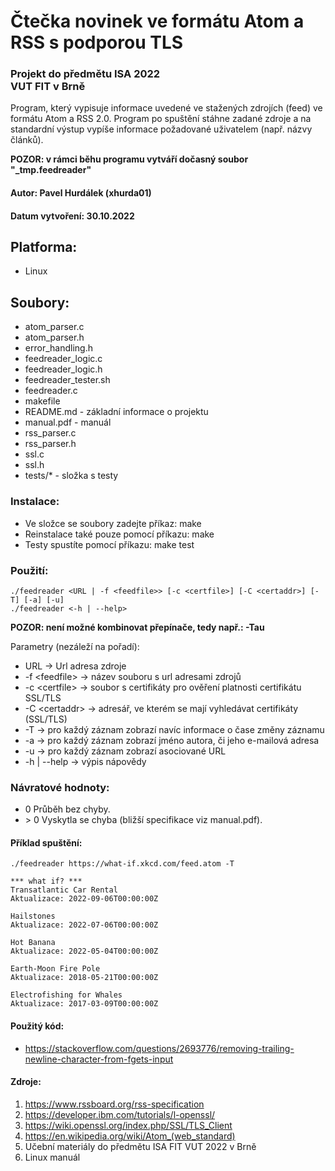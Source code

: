 # Čtečka novinek ve formátu Atom a RSS s podporou TLS
### Projekt do předmětu ISA 2022 <BR>VUT FIT v Brně
Program, který vypisuje informace uvedené ve stažených zdrojích (feed) ve formátu Atom a RSS 2.0. Program po spuštění stáhne zadané zdroje a na standardní výstup vypíše informace požadované uživatelem (např. názvy článků).

**POZOR: v rámci běhu programu vytváří dočasný soubor "_tmp.feedreader"**

#### Autor: Pavel Hurdálek (xhurda01)

#### Datum vytvoření: 30.10.2022

## Platforma:
* Linux

## Soubory:
* atom_parser.c
* atom_parser.h
* error_handling.h
* feedreader_logic.c
* feedreader_logic.h
* feedreader_tester.sh
* feedreader.c
* makefile
* README.md - základní informace o projektu
* manual.pdf - manuál
* rss_parser.c
* rss_parser.h
* ssl.c
* ssl.h
* tests/* - složka s testy

### Instalace:

* Ve složce se soubory zadejte příkaz: make
* Reinstalace také pouze pomocí příkazu: make
* Testy spustíte pomocí příkazu: make test


### Použití:
```
./feedreader <URL | -f <feedfile>> [-c <certfile>] [-C <certaddr>] [-T] [-a] [-u]
./feedreader <-h | --help>
```
**POZOR: není možné kombinovat přepínače, tedy např.: -Tau**

Parametry (nezáleží na pořadí):
- URL -> Url adresa zdroje
- -f \<feedfile\> -> název souboru s url adresami zdrojů
- -c \<certfile\> -> soubor s certifikáty pro ověření platnosti certifikátu SSL/TLS
- -C \<certaddr\> -> adresář, ve kterém se mají vyhledávat certifikáty (SSL/TLS)
- -T -> pro každý záznam zobrazí navíc informace o čase změny záznamu
- -a -> pro každý záznam zobrazí jméno autora, či jeho e-mailová adresa
- -u -> pro každý záznam zobrazí asociované URL
- -h | --help -> výpis nápovědy

### Návratové hodnoty:
* 0 Průběh bez chyby.
* \> 0 Vyskytla se chyba (bližší specifikace viz manual.pdf).

#### Příklad spuštění:
```
./feedreader https://what-if.xkcd.com/feed.atom -T

*** what if? ***
Transatlantic Car Rental
Aktualizace: 2022-09-06T00:00:00Z

Hailstones
Aktualizace: 2022-07-06T00:00:00Z

Hot Banana
Aktualizace: 2022-05-04T00:00:00Z

Earth-Moon Fire Pole
Aktualizace: 2018-05-21T00:00:00Z

Electrofishing for Whales
Aktualizace: 2017-03-09T00:00:00Z

```
#### Použitý kód:
* https://stackoverflow.com/questions/2693776/removing-trailing-newline-character-from-fgets-input

#### Zdroje:
1. https://www.rssboard.org/rss-specification
2. https://developer.ibm.com/tutorials/l-openssl/
3. https://wiki.openssl.org/index.php/SSL/TLS_Client
4. https://en.wikipedia.org/wiki/Atom_(web_standard)
2. Učební materiály do předmětu ISA FIT VUT 2022 v Brně
9. Linux manuál

